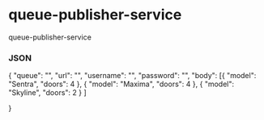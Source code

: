 # queue-publisher-service
queue-publisher-service

### JSON

{
	"queue": "",
	"url": "",
	"username": "",
	"password": "",
	"body": [{
			"model": "Sentra",
			"doors": 4
		},
		{
			"model": "Maxima",
			"doors": 4
		},
		{
			"model": "Skyline",
			"doors": 2
		}
	]

}
